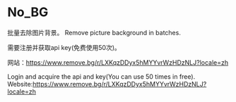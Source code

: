 # No_BG
批量去除图片背景。
Remove picture background in batches.

需要注册并获取api key(免费使用50次)。

网站：https://www.remove.bg/r/LXKqzDDyx5hMYYvrWzHDzNLJ?locale=zh

Login and acquire the api and key(You can use 50 times in free).
Website:https://www.remove.bg/r/LXKqzDDyx5hMYYvrWzHDzNLJ?locale=zh
